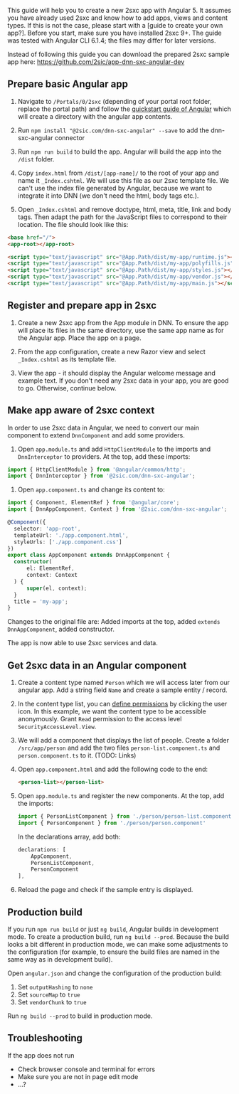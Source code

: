 This guide will help you to create a new 2sxc app with Angular 5. It assumes you have already used 2sxc and know how to add apps, views and content types. If this is not the case, please start with a [guide to create your own app?]. Before you start, make sure you have installed 2sxc 9+.
The guide was tested with Angular CLI 6.1.4; the files may differ for later versions.

Instead of following this guide you can download the prepared 2sxc sample app here: https://github.com/2sic/app-dnn-sxc-angular-dev

## Prepare basic Angular app
1. Navigate to `/Portals/0/2sxc` (depending of your portal root folder, replace the portal path) and follow the [quickstart guide of Angular](https://angular.io/guide/quickstart) which will create a directory with the angular app contents.

1. Run `npm install "@2sic.com/dnn-sxc-angular" --save` to add the dnn-sxc-angular connector

1. Run `npm run build` to build the app. Angular will build the app into the `/dist` folder.

1. Copy `index.html` from `/dist/[app-name]/` to the root of your app and name it `_Index.cshtml`. We will use this file as our 2sxc template file. We can't use the index file generated by Angular, because we want to integrate it into DNN (we don't need the html, body tags etc.).

1. Open `_Index.cshtml` and remove doctype, html, meta, title, link and body tags. Then adapt the path for the JavaScript files to correspond to their location. The file should look like this:
```html
<base href="/">
<app-root></app-root>

<script type="text/javascript" src="@App.Path/dist/my-app/runtime.js"></script>
<script type="text/javascript" src="@App.Path/dist/my-app/polyfills.js"></script>
<script type="text/javascript" src="@App.Path/dist/my-app/styles.js"></script>
<script type="text/javascript" src="@App.Path/dist/my-app/vendor.js"></script>
<script type="text/javascript" src="@App.Path/dist/my-app/main.js"></script></body>
```

## Register and prepare app in 2sxc
1. Create a new 2sxc app from the App module in DNN. To ensure the app will place its files in the same directory, use the same app name as for the Angular app. Place the app on a page.

1. From the app configuration, create a new Razor view and select `_Index.cshtml` as its template file.

1. View the app - it should display the Angular welcome message and example text. If you don't need any 2sxc data in your app, you are good to go. Otherwise, continue below.

## Make app aware of 2sxc context
In order to use 2sxc data in Angular, we need to convert our main component to extend `DnnComponent` and add some providers.
1. Open `app.module.ts` and add `HttpClientModule` to the imports and `DnnInterceptor` to providers. At the top, add these imports:
```typescript
import { HttpClientModule } from '@angular/common/http';
import { DnnInterceptor } from '@2sic.com/dnn-sxc-angular';
```


1. Open `app.component.ts` and change its content to:
```typescript
import { Component, ElementRef } from '@angular/core';
import { DnnAppComponent, Context } from '@2sic.com/dnn-sxc-angular';

@Component({
  selector: 'app-root',
  templateUrl: './app.component.html',
  styleUrls: ['./app.component.css']
})
export class AppComponent extends DnnAppComponent {
  constructor(
      el: ElementRef,
      context: Context
  ) {
      super(el, context);
  }
  title = 'my-app';
}
```
Changes to the original file are: Added imports at the top, added `extends DnnAppComponent`, added constructor.

The app is now able to use 2sxc services and data.

## Get 2sxc data in an Angular component
1. Create a content type named `Person` which we will access later from our angular app. Add a string field `Name` and create a sample entity / record.

1. In the content type list, you can [define permissions](https://2sxc.org/en/Learn/Permissions) by clicking the user icon. In this example, we want the content type to be accessible anonymously. Grant `Read` permission to the access level `SecurityAccessLevel.View`.

1. We will add a component that displays the list of people. Create a folder `/src/app/person` and add the two files `person-list.component.ts` and `person.component.ts` to it. (TODO: Links)

1. Open `app.component.html` and add the following code to the end:
    ```html
    <person-list></person-list>
    ```

1. Open `app.module.ts` and register the new components. At the top, add the imports:
    ```typescript
    import { PersonListComponent } from './person/person-list.component'
    import { PersonComponent } from './person/person.component'
    ```

    In the declarations array, add both:
    ```typescript
    declarations: [
        AppComponent,
        PersonListComponent,
        PersonComponent
    ],
    ```

1. Reload the page and check if the sample entry is displayed.

## Production build
If you run `npm run build` or just `ng build`, Angular builds in development mode. To create a production build, run `ng build --prod`. Because the build looks a bit different in production mode, we can make some adjustments to the configuration (for example, to ensure the build files are named in the same way as in development build).

Open `angular.json` and change the configuration of the production build:
1. Set `outputHashing` to `none`
1. Set `sourceMap` to `true`
1. Set `vendorChunk` to `true`

Run `ng build --prod` to build in production mode.


## Troubleshooting
If the app does not run
* Check browser console and terminal for errors
* Make sure you are not in page edit mode
* ...?